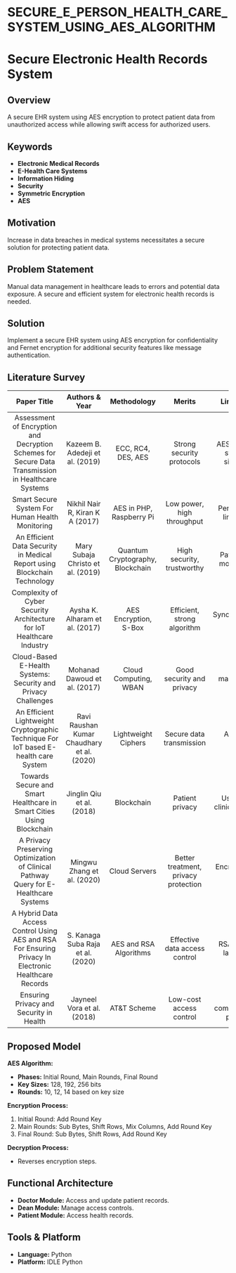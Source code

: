 # SECURE_E_PERSON_HEALTH_CARE_SYSTEM_USING_AES_ALGORITHM
# Secure Electronic Health Records System

## Overview

A secure EHR system using AES encryption to protect patient data from unauthorized access while allowing swift access for authorized users.

## Keywords

- **Electronic Medical Records**
- **E-Health Care Systems**
- **Information Hiding**
- **Security**
- **Symmetric Encryption**
- **AES**

## Motivation

Increase in data breaches in medical systems necessitates a secure solution for protecting patient data.

## Problem Statement

Manual data management in healthcare leads to errors and potential data exposure. A secure and efficient system for electronic health records is needed.

## Solution

Implement a secure EHR system using AES encryption for confidentiality and Fernet encryption for additional security features like message authentication.

## Literature Survey

| **Paper Title** | **Authors & Year** | **Methodology** | **Merits** | **Limitations** |
|:---------------:|:------------------:|:---------------:|:----------:|:---------------:|
| Assessment of Encryption and Decryption Schemes for Secure Data Transmission in Healthcare Systems | Kazeem B. Adedeji et al. (2019) | ECC, RC4, DES, AES | Strong security protocols | AES algebraic structure simplicity |
| Smart Secure System For Human Health Monitoring | Nikhil Nair R, Kiran K A (2017) | AES in PHP, Raspberry Pi | Low power, high throughput | Performance limitations |
| An Efficient Data Security in Medical Report using Blockchain Technology | Mary Subaja Christo et al. (2019) | Quantum Cryptography, Blockchain | High security, trustworthy | Patient data modification |
| Complexity of Cyber Security Architecture for IoT Healthcare Industry | Aysha K. Alharam et al. (2017) | AES Encryption, S-Box | Efficient, strong algorithm | Synchronization issues |
| Cloud-Based E-Health Systems: Security and Privacy Challenges | Mohanad Dawoud et al. (2017) | Cloud Computing, WBAN | Good security and privacy | High maintenance cost |
| An Efficient Lightweight Cryptographic Technique For IoT based E-health care System | Ravi Raushan Kumar Chaudhary et al. (2020) | Lightweight Ciphers | Secure data transmission | Accuracy issues |
| Towards Secure and Smart Healthcare in Smart Cities Using Blockchain | Jinglin Qiu et al. (2018) | Blockchain | Patient privacy | Usability in clinical settings |
| A Privacy Preserving Optimization of Clinical Pathway Query for E-Healthcare Systems | Mingwu Zhang et al. (2020) | Cloud Servers | Better treatment, privacy protection | Encryption not used |
| A Hybrid Data Access Control Using AES and RSA For Ensuring Privacy In Electronic Healthcare Records | S. Kanaga Suba Raja et al. (2020) | AES and RSA Algorithms | Effective data access control | RSA slow for large data |
| Ensuring Privacy and Security in Health | Jayneel Vora et al. (2018) | AT&T Scheme | Low-cost access control | Weak communication protocol |

## Proposed Model

**AES Algorithm:**
- **Phases:** Initial Round, Main Rounds, Final Round
- **Key Sizes:** 128, 192, 256 bits
- **Rounds:** 10, 12, 14 based on key size

**Encryption Process:**
1. Initial Round: Add Round Key
2. Main Rounds: Sub Bytes, Shift Rows, Mix Columns, Add Round Key
3. Final Round: Sub Bytes, Shift Rows, Add Round Key

**Decryption Process:**
- Reverses encryption steps.

## Functional Architecture

- **Doctor Module:** Access and update patient records.
- **Dean Module:** Manage access controls.
- **Patient Module:** Access health records.

## Tools & Platform

- **Language:** Python
- **Platform:** IDLE Python

